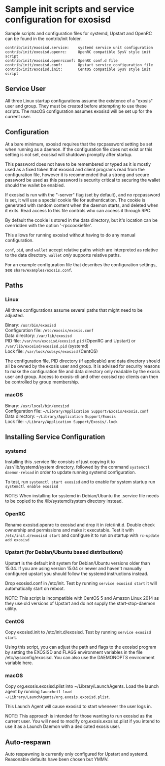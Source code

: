 Sample init scripts and service configuration for exosisd
==========================================================

Sample scripts and configuration files for systemd, Upstart and OpenRC
can be found in the contrib/init folder.

    contrib/init/exosisd.service:    systemd service unit configuration
    contrib/init/exosisd.openrc:     OpenRC compatible SysV style init script
    contrib/init/exosisd.openrcconf: OpenRC conf.d file
    contrib/init/exosisd.conf:       Upstart service configuration file
    contrib/init/exosisd.init:       CentOS compatible SysV style init script

Service User
---------------------------------

All three Linux startup configurations assume the existence of a "exosis" user
and group.  They must be created before attempting to use these scripts.
The macOS configuration assumes exosisd will be set up for the current user.

Configuration
---------------------------------

At a bare minimum, exosisd requires that the rpcpassword setting be set
when running as a daemon.  If the configuration file does not exist or this
setting is not set, exosisd will shutdown promptly after startup.

This password does not have to be remembered or typed as it is mostly used
as a fixed token that exosisd and client programs read from the configuration
file, however it is recommended that a strong and secure password be used
as this password is security critical to securing the wallet should the
wallet be enabled.

If exosisd is run with the "-server" flag (set by default), and no rpcpassword is set,
it will use a special cookie file for authentication. The cookie is generated with random
content when the daemon starts, and deleted when it exits. Read access to this file
controls who can access it through RPC.

By default the cookie is stored in the data directory, but it's location can be overridden
with the option '-rpccookiefile'.

This allows for running exosisd without having to do any manual configuration.

`conf`, `pid`, and `wallet` accept relative paths which are interpreted as
relative to the data directory. `wallet` *only* supports relative paths.

For an example configuration file that describes the configuration settings,
see `share/examples/exosis.conf`.

Paths
---------------------------------

### Linux

All three configurations assume several paths that might need to be adjusted.

Binary:              `/usr/bin/exosisd`  
Configuration file:  `/etc/exosis/exosis.conf`  
Data directory:      `/var/lib/exosisd`  
PID file:            `/var/run/exosisd/exosisd.pid` (OpenRC and Upstart) or `/var/lib/exosisd/exosisd.pid` (systemd)  
Lock file:           `/var/lock/subsys/exosisd` (CentOS)  

The configuration file, PID directory (if applicable) and data directory
should all be owned by the exosis user and group.  It is advised for security
reasons to make the configuration file and data directory only readable by the
exosis user and group.  Access to exosis-cli and other exosisd rpc clients
can then be controlled by group membership.

### macOS

Binary:              `/usr/local/bin/exosisd`  
Configuration file:  `~/Library/Application Support/Exosis/exosis.conf`  
Data directory:      `~/Library/Application Support/Exosis`  
Lock file:           `~/Library/Application Support/Exosis/.lock`  

Installing Service Configuration
-----------------------------------

### systemd

Installing this .service file consists of just copying it to
/usr/lib/systemd/system directory, followed by the command
`systemctl daemon-reload` in order to update running systemd configuration.

To test, run `systemctl start exosisd` and to enable for system startup run
`systemctl enable exosisd`

NOTE: When installing for systemd in Debian/Ubuntu the .service file needs to be copied to the /lib/systemd/system directory instead.

### OpenRC

Rename exosisd.openrc to exosisd and drop it in /etc/init.d.  Double
check ownership and permissions and make it executable.  Test it with
`/etc/init.d/exosisd start` and configure it to run on startup with
`rc-update add exosisd`

### Upstart (for Debian/Ubuntu based distributions)

Upstart is the default init system for Debian/Ubuntu versions older than 15.04. If you are using version 15.04 or newer and haven't manually configured upstart you should follow the systemd instructions instead.

Drop exosisd.conf in /etc/init.  Test by running `service exosisd start`
it will automatically start on reboot.

NOTE: This script is incompatible with CentOS 5 and Amazon Linux 2014 as they
use old versions of Upstart and do not supply the start-stop-daemon utility.

### CentOS

Copy exosisd.init to /etc/init.d/exosisd. Test by running `service exosisd start`.

Using this script, you can adjust the path and flags to the exosisd program by
setting the EXOSISD and FLAGS environment variables in the file
/etc/sysconfig/exosisd. You can also use the DAEMONOPTS environment variable here.

### macOS

Copy org.exosis.exosisd.plist into ~/Library/LaunchAgents. Load the launch agent by
running `launchctl load ~/Library/LaunchAgents/org.exosis.exosisd.plist`.

This Launch Agent will cause exosisd to start whenever the user logs in.

NOTE: This approach is intended for those wanting to run exosisd as the current user.
You will need to modify org.exosis.exosisd.plist if you intend to use it as a
Launch Daemon with a dedicated exosis user.

Auto-respawn
-----------------------------------

Auto respawning is currently only configured for Upstart and systemd.
Reasonable defaults have been chosen but YMMV.
